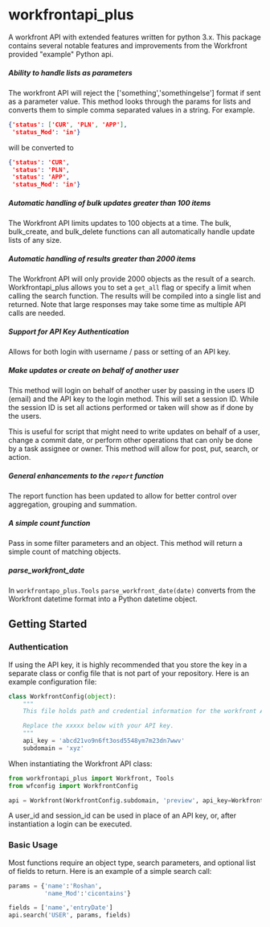 # workfrontapi_plus
A workfront API with extended features written for python 3.x. This package contains several notable features and improvements from the Workfront provided "example" Python api.

##### Ability to handle lists as parameters
The workfront API will reject the ['something','somethingelse'] format if sent as a parameter value. This
method looks through the params for lists and converts them to simple comma separated values in a string. For
example.

```json
{'status': ['CUR', 'PLN', 'APP'],
 'status_Mod': 'in'}
```

 will be converted to

```json
{'status': 'CUR',
 'status': 'PLN',
 'status': 'APP',
 'status_Mod': 'in'}
```

##### Automatic handling of bulk updates greater than 100 items
The Workfront API limits updates to 100 objects at a time. The bulk, bulk_create, and bulk_delete functions can all automatically handle update lists of any size.

##### Automatic handling of results greater than 2000 items
The Workfront API will only provide 2000 objects as the result of a search. Workfrontapi_plus allows you to set a `get_all` flag or specify a limit when calling the search function. The results will be compiled into a single list and returned. Note that large responses may take some time as multiple API calls are needed.

##### Support for API Key Authentication
Allows for both login with username / pass or setting of an API key.

##### Make updates or create on behalf of another user
This method will login on behalf of another user by passing in the users ID (email) and the API key to the login
method. This will set a session ID. While the session ID is set all actions performed or taken will show as if
done by the users.

This is useful for script that might need to write updates on behalf of a user, change a commit date, or
perform other operations that can only be done by a task assignee or owner. This method will allow for post, put, search, or action.

##### General enhancements to the `report` function
The report function has been updated to allow for better control over aggregation, grouping and summation. 

##### A simple count function
Pass in some filter parameters and an object. This method will return a simple count of matching objects.

##### parse_workfront_date
In `workfrontapo_plus.Tools` `parse_workfront_date(date)` converts from the Workfront datetime format into a Python datetime object.

## Getting Started

### Authentication 
If using the API key, it is highly recommended that you store the key in a separate class or config file that 
is not part of your repository. Here is an example configuration file:

```python
class WorkfrontConfig(object):
    """
    This file holds path and credential information for the workfront API

    Replace the xxxxx below with your API key.
    """
    api_key = 'abcd21vo9n6ft3osd5548ym7m23dn7wwv'
    subdomain = 'xyz'
```

When instantiating the Workfront API class:

```python
from workfrontapi_plus import Workfront, Tools
from wfconfig import WorkfrontConfig

api = Workfront(WorkfrontConfig.subdomain, 'preview', api_key=WorkfrontConfig.api_key)
```

A user_id and session_id can be used in place of an API key, or, after instantiation a login can be executed.

### Basic Usage

Most functions require an object type, search parameters, and optional list of fields to return. Here is an example of a simple search call:

```python
params = {'name':'Roshan',
          'name_Mod':'cicontains'}

fields = ['name','entryDate']
api.search('USER', params, fields)
```
